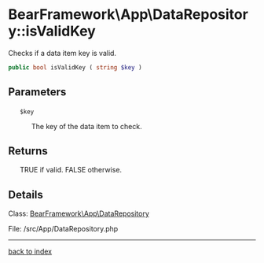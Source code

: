 # BearFramework\App\DataRepository::isValidKey

Checks if a data item key is valid.

```php
public bool isValidKey ( string $key )
```

## Parameters

&nbsp;&nbsp;&nbsp;&nbsp;&nbsp;&nbsp;`$key`

&nbsp;&nbsp;&nbsp;&nbsp;&nbsp;&nbsp;&nbsp;&nbsp;&nbsp;&nbsp;&nbsp;&nbsp;The key of the data item to check.

## Returns

&nbsp;&nbsp;&nbsp;&nbsp;&nbsp;&nbsp;TRUE if valid. FALSE otherwise.

## Details

Class: [BearFramework\App\DataRepository](bearframework.app.datarepository.class.md)

File: /src/App/DataRepository.php

---

[back to index](index.md)

